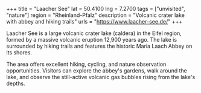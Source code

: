 +++
title = "Laacher See"
lat = 50.4100
lng = 7.2700
tags = ["unvisited", "nature"]
region = "Rheinland-Pfalz"
description = "Volcanic crater lake with abbey and hiking trails"
urls = "https://www.laacher-see.de/"
+++

Laacher See is a large volcanic crater lake (caldera) in the Eifel region, formed by a massive volcanic eruption 12,900 years ago. The lake is surrounded by hiking trails and features the historic Maria Laach Abbey on its shores.

The area offers excellent hiking, cycling, and nature observation opportunities. Visitors can explore the abbey's gardens, walk around the lake, and observe the still-active volcanic gas bubbles rising from the lake's depths.